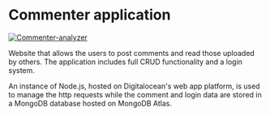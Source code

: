 # Commenter application

[![Commenter-analyzer](https://github.com/gmag95/personalpage/blob/main/public/img/screenshots/commenter.png?raw=true)](https://commenter-application.herokuapp.com/comments)

Website that allows the users to post comments and read those uploaded by others. The application includes full CRUD functionality and a login system.

An instance of Node.js, hosted on Digitalocean's web app platform, is used to manage the http requests while the comment and login data are stored in a MongoDB database hosted on MongoDB Atlas.
